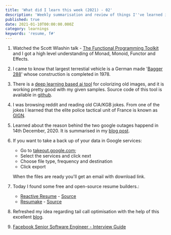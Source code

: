 ```yaml
---
title: 'What did I learn this week (2021) - 02'
description: 'Weekly summarisation and review of things I''ve learned in the second week of January 2021'
published: true
date: 2021-01-10T00:00:00.000Z
category: learnings
keywords: 'resume, f#'    
---
```


1. Watched the Scott Wlashin talk - [The Functional Programming Toolkit](https://www.youtube.com/watch?v=Nrp_LZ-XGsY) and I got a high level understanding of Monad, Monoid, Functor and Effects.
2. I came to know that largest terrestial vehicle is a German made '[Bagger 288](https://en.wikipedia.org/wiki/Bagger_288)' whose construction is completed in 1978.
3. There is a [deep learning based ai tool](https://deepai.org/machine-learning-model/colorizer) for colorizing old images, and it is working pretty good with my given samples. Source code of this tool is available in [github](https://github.com/jantic/DeOldify).
4. I was browsing reddit and reading old CIA/KGB jokes. From one of the jokes I learned that the elite police tactical unit of France is known as [GIGN](https://en.wikipedia.org/wiki/GIGN).
5. Learned about the reason behind the two google outages happend in 14th December, 2020. It is summarised in my [blog post](https://krishnamohan.dev/blog/understanding-google-outages).
6. If you want to take a back up of your data in Google services:
    - Go to [takeout.google.com](https://takeout.google.com/);
    - Select the services and click next
    - Choose file type, frequency and destination
    - Click export

    When the files are ready you'll get an email with download link.
7. Today I found some free and open-source resume builders.:
    - [Reactive Resume](https://rx-resume.web.app/) - [Source](https://github.com/AmruthPillai/Reactive-Resume)
    - [Resumake](https://resumake.io/) - [Source](https://github.com/saadq/resumake.io)
8. Refreshed my idea regarding tail call optimisation with the help of this excellent [blog](https://eklitzke.org/how-tail-call-optimization-works). 
9. [Facebook Senior Software Engineer - Interview Guide](https://daqo.medium.com/facebook-senior-software-engineer-interview-the-only-post-youll-need-to-read-e4604ff2336d)